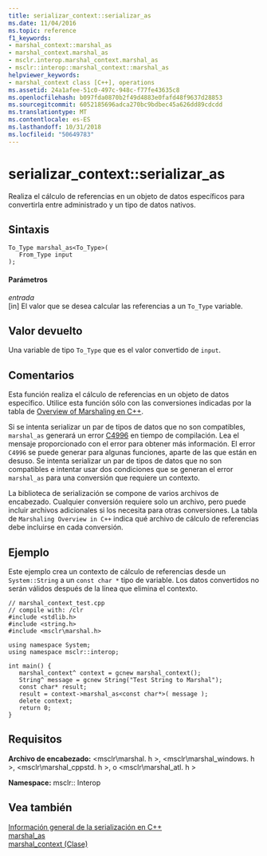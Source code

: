 ```yaml
---
title: serializar_context::serializar_as
ms.date: 11/04/2016
ms.topic: reference
f1_keywords:
- marshal_context::marshal_as
- marshal_context.marshal_as
- msclr.interop.marshal_context.marshal_as
- msclr::interop::marshal_context::marshal_as
helpviewer_keywords:
- marshal_context class [C++], operations
ms.assetid: 24a1afee-51c0-497c-948c-f77fe43635c8
ms.openlocfilehash: b097fda0870b2f49d4883e0fafd48f9637d28853
ms.sourcegitcommit: 6052185696adca270bc9bdbec45a626dd89cdcdd
ms.translationtype: MT
ms.contentlocale: es-ES
ms.lasthandoff: 10/31/2018
ms.locfileid: "50649783"
---
```

# <a name="marshalcontextmarshalas"></a>serializar_context::serializar_as

Realiza el cálculo de referencias en un objeto de datos específicos para convertirla entre administrado y un tipo de datos nativos.

## <a name="syntax"></a>Sintaxis

```
To_Type marshal_as<To_Type>(
   From_Type input
);
```

#### <a name="parameters"></a>Parámetros

*entrada*<br/>
[in] El valor que se desea calcular las referencias a un `To_Type` variable.

## <a name="return-value"></a>Valor devuelto

Una variable de tipo `To_Type` que es el valor convertido de `input`.

## <a name="remarks"></a>Comentarios

Esta función realiza el cálculo de referencias en un objeto de datos específico. Utilice esta función sólo con las conversiones indicadas por la tabla de [Overview of Marshaling en C++](../dotnet/overview-of-marshaling-in-cpp.md).

Si se intenta serializar un par de tipos de datos que no son compatibles, `marshal_as` generará un error [C4996](../error-messages/compiler-warnings/compiler-warning-level-3-c4996.md) en tiempo de compilación. Lea el mensaje proporcionado con el error para obtener más información. El error `C4996` se puede generar para algunas funciones, aparte de las que están en desuso. Se intenta serializar un par de tipos de datos que no son compatibles e intentar usar dos condiciones que se generan el error `marshal_as` para una conversión que requiere un contexto.

La biblioteca de serialización se compone de varios archivos de encabezado. Cualquier conversión requiere solo un archivo, pero puede incluir archivos adicionales si los necesita para otras conversiones. La tabla de `Marshaling Overview in C++` indica qué archivo de cálculo de referencias debe incluirse en cada conversión.

## <a name="example"></a>Ejemplo

Este ejemplo crea un contexto de cálculo de referencias desde un `System::String` a un `const char *` tipo de variable. Los datos convertidos no serán válidos después de la línea que elimina el contexto.

```
// marshal_context_test.cpp
// compile with: /clr
#include <stdlib.h>
#include <string.h>
#include <msclr\marshal.h>

using namespace System;
using namespace msclr::interop;

int main() {
   marshal_context^ context = gcnew marshal_context();
   String^ message = gcnew String("Test String to Marshal");
   const char* result;
   result = context->marshal_as<const char*>( message );
   delete context;
   return 0;
}
```

## <a name="requirements"></a>Requisitos

**Archivo de encabezado:** \<msclr\marshal. h >, \<msclr\marshal_windows. h >, \<msclr\marshal_cppstd. h >, o \<msclr\marshal_atl. h >

**Namespace:** msclr:: Interop

## <a name="see-also"></a>Vea también

[Información general de la serialización en C++](../dotnet/overview-of-marshaling-in-cpp.md)<br/>
[marshal_as](../dotnet/marshal-as.md)<br/>
[marshal_context (Clase)](../dotnet/marshal-context-class.md)